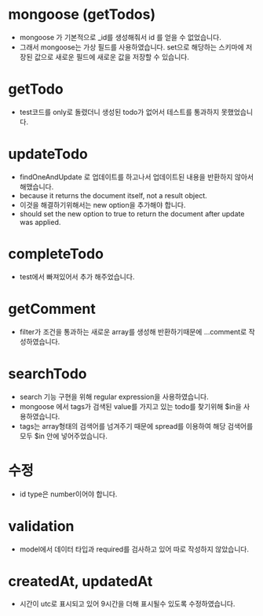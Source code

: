 <!-- # Sequelize

- brew install mysql
- mysql.server start
- mysql.server stop

- operatorsAliases : operatorsAliases는 보안에 취약한 연산자를 사용할지 여부를 설정하는 옵션이다.
- Sequelize는 기본적으로 Promise 기반이기 때문에, 모든 CRUD 작업이 Promise의 형태로 시작하고 끝난다는 점을 감안, 위의 코드의 sync()가 실행되면 index.js 내에서 작성된 Sequelize 작업이 실제 DB와 동기화되면서 실행됩니다. 따라서 테이블 정의, 연결 관계 정의 등과 같은 작업은 sync() 이전에 완료해야 합니다. sync()의 결과는 Promise로, 동기화가 완료된 뒤 .then()을 통하여 원하는 CRUD 작업을 수행할 수 있게 됩니다.
- index.js의 config 객체에 적은 database의 이름에 맞춰서 실제 DB에 동일한 이름의 데이터베이스를 생성해줘야 합니다. 그렇지 않으면 Sequelize가 동기화를 하지 못합니다. -->

# mongoose (getTodos)

- mongoose 가 기본적으로 \_id를 생성해줘서 id 를 얻을 수 없었습니다.
- 그래서 mongoose는 가상 필드를 사용하였습니다. set으로 해당하는 스키마에 저장된 값으로 새로운 필드에 새로운 값을 저장할 수 있습니다.

# getTodo

- test코드를 only로 돌렸더니 생성된 todo가 없어서 테스트를 통과하지 못했었습니다.

# updateTodo

- findOneAndUpdate 로 업데이트를 하고나서 업데이트된 내용을 반환하지 않아서 해맸습니다.
- because it returns the document itself, not a result object.
- 이것을 해결하기위해서는 new option을 추가해야 합니다.
- should set the new option to true to return the document after update was applied.

# completeTodo

- test에서 빠져있어서 추가 해주었습니다.

# getComment

- filter가 조건을 통과하는 새로운 array를 생성해 반환하기때문에 ...comment로 작성하였습니다.

# searchTodo

- search 기능 구현을 위해 regular expression을 사용하였습니다.
- mongoose 에서 tags가 검색된 value를 가지고 있는 todo를 찾기위해 \$in을 사용하였습니다.
- tags는 array형태의 검색어를 넘겨주기 때문에 spread를 이용하여 해당 검색어를 모두 \$in 안에 넣어주었습니다.

# 수정

- id type은 number이어야 합니다.

# validation

- model에서 데이터 타입과 required를 검사하고 있어 따로 작성하지 않았습니다.

# createdAt, updatedAt

- 시간이 utc로 표시되고 있어 9시간을 더해 표시될수 있도록 수정하였습니다.
